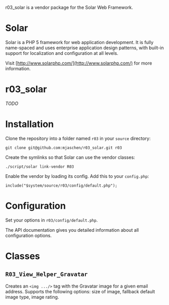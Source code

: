 r03_solar is a vendor package for the Solar Web Framework.

Solar
=====

Solar is a PHP 5 framework for web application development. It is fully name-spaced and uses enterprise application design patterns, with built-in support for localization and configuration at all levels.

Visit [http://www.solarphp.com/](http://www.solarphp.com/) for more information.

r03_solar
=========

*TODO*

Installation
============

Clone the repository into a folder named `r03` in your `source` directory:

    git clone git@github.com:mjaschen/r03_solar.git r03

Create the symlinks so that Solar can use the vendor classes:

    ./script/solar link-vendor R03

Enable the vendor by loading its config. Add this to your `config.php`:

    include("$system/source/r03/config/default.php");

Configuration
=============

Set your options in `r03/config/default.php`.

The API documentation gives you detailed information about all configuration options.

Classes
=======

`R03_View_Helper_Gravatar`
--------------------------

Creates an `<img .../>` tag with the Gravatar image for a given email address. Supports the following options: size of image, fallback default image type, image rating.